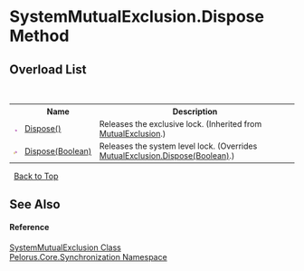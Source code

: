 # SystemMutualExclusion.Dispose Method 
 


## Overload List
&nbsp;<table><tr><th></th><th>Name</th><th>Description</th></tr><tr><td>![Public method](media/pubmethod.gif "Public method")</td><td><a href="51CB46BF">Dispose()</a></td><td>
Releases the exclusive lock.
 (Inherited from <a href="516E972A">MutualExclusion</a>.)</td></tr><tr><td>![Protected method](media/protmethod.gif "Protected method")</td><td><a href="D4B79AA9">Dispose(Boolean)</a></td><td>
Releases the system level lock.
 (Overrides <a href="6B9ADC6F">MutualExclusion.Dispose(Boolean)</a>.)</td></tr></table>&nbsp;
<a href="#systemmutualexclusion.dispose-method">Back to Top</a>

## See Also


#### Reference
<a href="FBB8794A">SystemMutualExclusion Class</a><br /><a href="3DF715C2">Pelorus.Core.Synchronization Namespace</a><br />